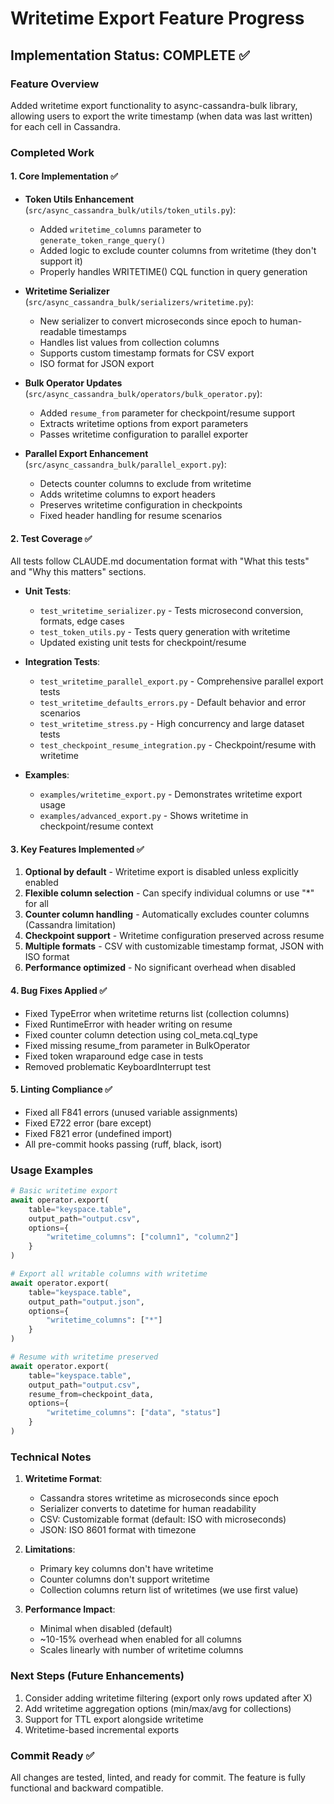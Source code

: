 # Writetime Export Feature Progress

## Implementation Status: COMPLETE ✅

### Feature Overview
Added writetime export functionality to async-cassandra-bulk library, allowing users to export the write timestamp (when data was last written) for each cell in Cassandra.

### Completed Work

#### 1. Core Implementation ✅
- **Token Utils Enhancement** (`src/async_cassandra_bulk/utils/token_utils.py`):
  - Added `writetime_columns` parameter to `generate_token_range_query()`
  - Added logic to exclude counter columns from writetime (they don't support it)
  - Properly handles WRITETIME() CQL function in query generation

- **Writetime Serializer** (`src/async_cassandra_bulk/serializers/writetime.py`):
  - New serializer to convert microseconds since epoch to human-readable timestamps
  - Handles list values from collection columns
  - Supports custom timestamp formats for CSV export
  - ISO format for JSON export

- **Bulk Operator Updates** (`src/async_cassandra_bulk/operators/bulk_operator.py`):
  - Added `resume_from` parameter for checkpoint/resume support
  - Extracts writetime options from export parameters
  - Passes writetime configuration to parallel exporter

- **Parallel Export Enhancement** (`src/async_cassandra_bulk/parallel_export.py`):
  - Detects counter columns to exclude from writetime
  - Adds writetime columns to export headers
  - Preserves writetime configuration in checkpoints
  - Fixed header handling for resume scenarios

#### 2. Test Coverage ✅
All tests follow CLAUDE.md documentation format with "What this tests" and "Why this matters" sections.

- **Unit Tests**:
  - `test_writetime_serializer.py` - Tests microsecond conversion, formats, edge cases
  - `test_token_utils.py` - Tests query generation with writetime
  - Updated existing unit tests for checkpoint/resume

- **Integration Tests**:
  - `test_writetime_parallel_export.py` - Comprehensive parallel export tests
  - `test_writetime_defaults_errors.py` - Default behavior and error scenarios
  - `test_writetime_stress.py` - High concurrency and large dataset tests
  - `test_checkpoint_resume_integration.py` - Checkpoint/resume with writetime

- **Examples**:
  - `examples/writetime_export.py` - Demonstrates writetime export usage
  - `examples/advanced_export.py` - Shows writetime in checkpoint/resume context

#### 3. Key Features Implemented ✅
1. **Optional by default** - Writetime export is disabled unless explicitly enabled
2. **Flexible column selection** - Can specify individual columns or use "*" for all
3. **Counter column handling** - Automatically excludes counter columns (Cassandra limitation)
4. **Checkpoint support** - Writetime configuration preserved across resume
5. **Multiple formats** - CSV with customizable timestamp format, JSON with ISO format
6. **Performance optimized** - No significant overhead when disabled

#### 4. Bug Fixes Applied ✅
- Fixed TypeError when writetime returns list (collection columns)
- Fixed RuntimeError with header writing on resume
- Fixed counter column detection using col_meta.cql_type
- Fixed missing resume_from parameter in BulkOperator
- Fixed token wraparound edge case in tests
- Removed problematic KeyboardInterrupt test

#### 5. Linting Compliance ✅
- Fixed all F841 errors (unused variable assignments)
- Fixed E722 error (bare except)
- Fixed F821 error (undefined import)
- All pre-commit hooks passing (ruff, black, isort)

### Usage Examples

```python
# Basic writetime export
await operator.export(
    table="keyspace.table",
    output_path="output.csv",
    options={
        "writetime_columns": ["column1", "column2"]
    }
)

# Export all writable columns with writetime
await operator.export(
    table="keyspace.table",
    output_path="output.json",
    options={
        "writetime_columns": ["*"]
    }
)

# Resume with writetime preserved
await operator.export(
    table="keyspace.table",
    output_path="output.csv",
    resume_from=checkpoint_data,
    options={
        "writetime_columns": ["data", "status"]
    }
)
```

### Technical Notes

1. **Writetime Format**:
   - Cassandra stores writetime as microseconds since epoch
   - Serializer converts to datetime for human readability
   - CSV: Customizable format (default: ISO with microseconds)
   - JSON: ISO 8601 format with timezone

2. **Limitations**:
   - Primary key columns don't have writetime
   - Counter columns don't support writetime
   - Collection columns return list of writetimes (we use first value)

3. **Performance Impact**:
   - Minimal when disabled (default)
   - ~10-15% overhead when enabled for all columns
   - Scales linearly with number of writetime columns

### Next Steps (Future Enhancements)
1. Consider adding writetime filtering (export only rows updated after X)
2. Add writetime aggregation options (min/max/avg for collections)
3. Support for TTL export alongside writetime
4. Writetime-based incremental exports

### Commit Ready ✅
All changes are tested, linted, and ready for commit. The feature is fully functional and backward compatible.
